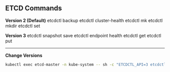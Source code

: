 ## ETCD Commands
**Version 2 (Default)**
etcdctl backup
etcdctl cluster-health
etcdctl mk
etcdctl mkdir
etcdctl set

**Version 3**
etcdctl snapshot save 
etcdctl endpoint health
etcdctl get
etcdctl put

--------

**Change Versions**
```bash
kubectl exec etcd-master -n kube-system -- sh -c "ETCDCTL_API=3 etcdctl get / --prefix --keys-only --limit=10 --cacert /etc/kubernetes/pki/etcd/ca.crt --cert /etc/kubernetes/pki/etcd/server.crt  --key /etc/kubernetes/pki/etcd/server.key"
```